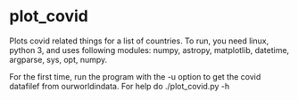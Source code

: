 # plot_covid
Plots covid related things for a list of countries.
To run, you need linux, python 3, and uses following modules: numpy, astropy, matplotlib, datetime, argparse, sys, opt, numpy.

For the first time, run the program with the -u option to get the covid datafilef from ourworldindata.
For help do ./plot_covid.py -h
